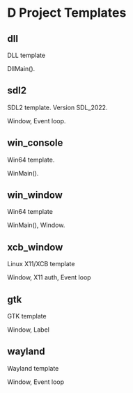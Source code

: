 ﻿# D Project Templates

## dll

DLL template

DllMain().

## sdl2

SDL2 template. Version SDL_2022.

Window, Event loop.

## win_console

Win64 template.

WinMain().

## win_window

Win64 template

WinMain(), Window.

## xcb_window

Linux X11/XCB template

Window, X11 auth, Event loop

## gtk

GTK template

Window, Label

## wayland

Wayland template

Window, Event loop

